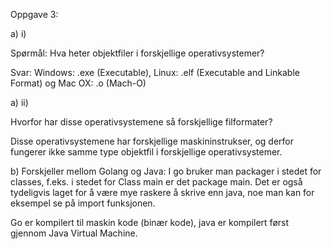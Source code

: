 ﻿

Oppgave 3:

a) i)

Spørmål: Hva heter objektfiler i forskjellige operativsystemer? 



Svar: Windows: .exe (Executable), Linux: .elf (Executable and Linkable Format) og Mac OX: .o (Mach-O)

a) ii)

Hvorfor har disse operativsystemene så forskjellige filformater? 


Disse operativsystemene har forskjellige maskininstrukser, og derfor fungerer ikke samme type objektfil i forskjellige operativsystemer.

b) Forskjeller mellom Golang og Java: I go bruker man packager i stedet for classes, f.eks. i stedet for Class main er det package main. Det er også tydeligvis laget for å være mye raskere å skrive enn java, noe man kan for eksempel se på import funksjonen.

Go er kompilert til maskin kode (binær kode), java er kompilert først gjennom Java Virtual Machine.
